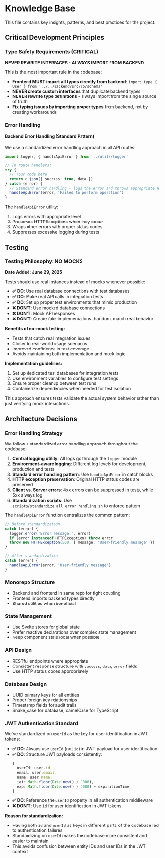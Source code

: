 # Knowledge Base

This file contains key insights, patterns, and best practices for the project.

## Critical Development Principles

### Type Safety Requirements (CRITICAL)

**NEVER REWRITE INTERFACES - ALWAYS IMPORT FROM BACKEND**

This is the most important rule in the codebase:

- **Frontend MUST import all types directly from backend**: `import type { User } from '../../backend/src/db/schema'`
- **NEVER create custom interfaces** that duplicate backend types
- **NEVER rewrite type definitions** - always import from the single source of truth
- **Fix typing issues by importing proper types** from backend, not by creating workarounds

### Error Handling

#### Backend Error Handling (Standard Pattern)

We use a standardized error handling approach in all API routes:

```typescript
import logger, { handleApiError } from '../utils/logger'

// In route handlers:
try {
  // Your code here
  return c.json({ success: true, data })
} catch (error) {
  // Standard error handling - logs the error and throws appropriate HTTPException
  handleApiError(error, 'Failed to perform operation')
}
```

The `handleApiError` utility:
1. Logs errors with appropriate level
2. Preserves HTTPExceptions when they occur
3. Wraps other errors with proper status codes
4. Suppresses excessive logging during tests

## Testing

### Testing Philosophy: NO MOCKS

**Date Added: June 29, 2025**

Tests should use real instances instead of mocks whenever possible:

- **✅ DO**: Use real database connections with test databases
- **✅ DO**: Make real API calls in integration tests
- **✅ DO**: Set up proper test environments that mimic production
- **❌ DON'T**: Use mocked database connections
- **❌ DON'T**: Mock API responses
- **❌ DON'T**: Create fake implementations that don't match real behavior

**Benefits of no-mock testing:**
- Tests that catch real integration issues
- Closer to real-world usage scenarios
- Improved confidence in test coverage
- Avoids maintaining both implementation and mock logic

**Implementation guidelines:**
1. Set up dedicated test databases for integration tests
2. Use environment variables to configure test settings
3. Ensure proper cleanup between test runs
4. Containerize dependencies when needed for test isolation

This approach ensures tests validate the actual system behavior rather than just verifying mock interactions.


## Architecture Decisions

### Error Handling Strategy

We follow a standardized error handling approach throughout the codebase:

1. **Central logging utility**: All logs go through the `logger` module
2. **Environment-aware logging**: Different log levels for development, production and tests
3. **Standard error handling pattern**: Use `handleApiError` in catch blocks
4. **HTTP exception preservation**: Original HTTP status codes are preserved
5. **Client vs. Server errors**: 4xx errors can be suppressed in tests, while 5xx always log
6. **Standardization scripts**: Use `scripts/standardize_all_error_handling.sh` to enforce pattern

The `handleApiError` function centralizes the common pattern:
```typescript
// Before standardization
catch (error) {
  logger.error('Error message:', error)
  if (error instanceof HTTPException) throw error
  throw new HTTPException(500, { message: 'User-friendly message' })
}

// After standardization
catch (error) {
  handleApiError(error, 'User-friendly message')
}
```

### Monorepo Structure
- Backend and frontend in same repo for tight coupling
- Frontend imports backend types directly
- Shared utilities when beneficial

### State Management
- Use Svelte stores for global state
- Prefer reactive declarations over complex state management
- Keep component state local when possible

### API Design
- RESTful endpoints where appropriate
- Consistent response structure with `success`, `data`, `error` fields
- Use HTTP status codes appropriately

### Database Design
- UUID primary keys for all entities
- Proper foreign key relationships
- Timestamp fields for audit trails
- Snake_case for database, camelCase for TypeScript

### JWT Authentication Standard

We've standardized on `userId` as the key for user identification in JWT tokens:

- **✅ DO**: Always use `userId` (not `id`) in JWT payload for user identification
- **✅ DO**: Structure JWT payloads consistently:
  ```typescript
  {
    userId: user.id,
    email: user.email,
    name: user.name,
    iat: Math.floor(Date.now() / 1000),
    exp: Math.floor(Date.now() / 1000) + expirationTime
  }
  ```
- **✅ DO**: Reference the `userId` property in all authentication middleware
- **❌ DON'T**: Use `id` for user identification in JWT tokens

**Reason for standardization:**
- Having both `id` and `userId` as keys in different parts of the codebase led to authentication failures
- Standardizing on `userId` makes the codebase more consistent and easier to maintain
- This avoids confusion between entity IDs and user IDs in the JWT context
